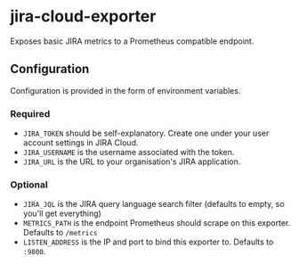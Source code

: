 # jira-cloud-exporter

Exposes basic JIRA metrics to a Prometheus compatible endpoint.

## Configuration

Configuration is provided in the form of environment variables.

### Required

* `JIRA_TOKEN` should be self-explanatory. Create one under your user account settings in JIRA Cloud.
* `JIRA_USERNAME` is the username associated with the token.
* `JIRA_URL` is the URL to your organisation's JIRA application.

### Optional
* `JIRA_JQL` is the JIRA query language search filter (defaults to empty, so you'll get everything)
* `METRICS_PATH` is the endpoint Prometheus should scrape on this exporter. Defaults to `/metrics`
* `LISTEN_ADDRESS` is the IP and port to bind this exporter to. Defaults to `:9800`.
